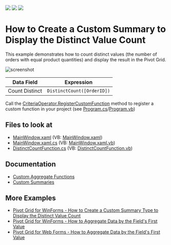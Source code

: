 <!-- default badges list -->
![](https://img.shields.io/endpoint?url=https://codecentral.devexpress.com/api/v1/VersionRange/128578760/21.2.3%2B)
[![](https://img.shields.io/badge/Open_in_DevExpress_Support_Center-FF7200?style=flat-square&logo=DevExpress&logoColor=white)](https://supportcenter.devexpress.com/ticket/details/E2136)
[![](https://img.shields.io/badge/📖_How_to_use_DevExpress_Examples-e9f6fc?style=flat-square)](https://docs.devexpress.com/GeneralInformation/403183)
<!-- default badges end -->

# How to Create a Custom Summary to Display the Distinct Value Count

This example demonstrates how to count distinct values (the number of orders with equal product quantities) and display the result in the Pivot Grid.

![screenshot](./images/screenshot.png)

| Data Field | Expression |
| --- | --- |
| Count Distinct| ```DistinctCount([OrderID])``` |

Call the [CriteriaOperator.RegisterCustomFunction](https://docs.devexpress.com/CoreLibraries/DevExpress.Data.Filtering.CriteriaOperator.RegisterCustomFunction(DevExpress.Data.Filtering.ICustomFunctionOperator)) method to register a custom function in your project (see [Program.cs](./CS/Win_Pivot_CustomAggregates/Program.cs#L18)/[Program.vb](./VB/Win_Pivot_CustomAggregates/Program.vb#L18))

<!-- default file list -->
## Files to look at

- [MainWindow.xaml](./CS/DXPivotGrid_CustomSummary/MainWindow.xaml#L35) (VB: [MainWindow.xaml](./VB/DXPivotGrid_CustomSummary/MainWindow.xaml#L35))
- [MainWindow.xaml.cs](./CS/DXPivotGrid_CustomSummary/MainWindow.xaml.cs#L16) (VB: [MainWindow.xaml.vb](./VB/DXPivotGrid_CustomSummary/MainWindow.xaml.vb#L15))
- [DistinctCountFunction.cs](./CS/DXPivotGrid_CustomSummary/DistinctCountFunction.cs) (VB: [DistinctCountFunction.vb](./VB/DXPivotGrid_CustomSummary/DistinctCountFunction.cs))
<!-- default file list end -->
## Documentation

- [Custom Aggregate Functions](https://docs.devexpress.com/CoreLibraries/401333/devexpress-data-library/custom-aggregate-functions)
- [Custom Summaries](https://docs.devexpress.com/WPF/8052/controls-and-libraries/pivot-grid/data-shaping/aggregation/summaries/custom-summaries)
## More Examples 
- [Pivot Grid for WinForms - How to Create a Custom Summary Type to Display the Distinct Value Count](https://github.com/DevExpress-Examples/how-to-implement-the-distinct-count-summary-type-within-the-pivotgrid-e637)
- [Pivot Grid for WinForms - How to Aggregate Data by the Field's First Value](https://github.com/DevExpress-Examples/winforms-pivot-grid-custom-aggregates)
- [Pivot Grid for Web Forms - How to Aggregate Data by the Field's First Value](https://github.com/DevExpress-Examples/aspnet-pivot-grid-custom-aggregates)

